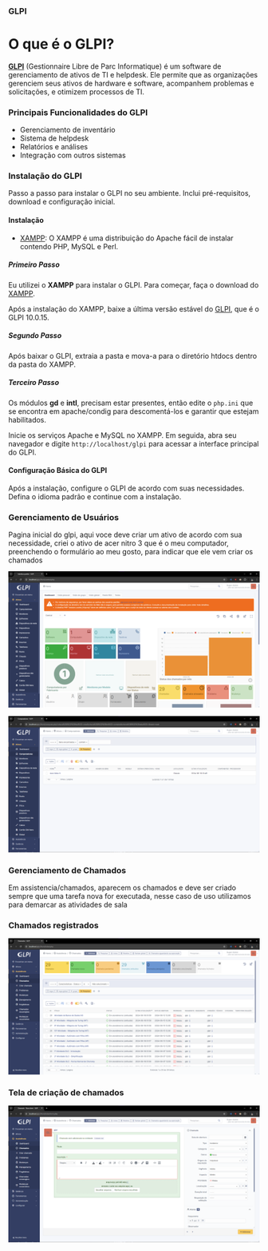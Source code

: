### GLPI

# O que é o GLPI?

[**GLPI**](https://glpi-project.org/) (Gestionnaire Libre de Parc Informatique) é um software de gerenciamento de ativos de TI e helpdesk. Ele permite que as organizações gerenciem seus ativos de hardware e software, acompanhem problemas e solicitações, e otimizem processos de TI.

### Principais Funcionalidades do GLPI

- Gerenciamento de inventário
- Sistema de helpdesk
- Relatórios e análises
- Integração com outros sistemas

### Instalação do GLPI

Passo a passo para instalar o GLPI no seu ambiente. Inclui pré-requisitos, download e configuração inicial.

#### Instalação

- [XAMPP](https://www.apachefriends.org/pt_br/index.html): O XAMPP é uma distribuição do Apache fácil de instalar contendo PHP, MySQL e Perl.

##### Primeiro Passo

Eu utilizei o **XAMPP** para instalar o GLPI. Para começar, faça o download do [XAMPP](https://www.apachefriends.org/pt_br/download.html). 

Após a instalação do XAMPP, baixe a última versão estável do [GLPI](https://glpi-project.org/pt-br/baixar/), que é o GLPI 10.0.15.

##### Segundo Passo

Após baixar o GLPI, extraia a pasta e mova-a para o diretório htdocs dentro da pasta do XAMPP.

##### Terceiro Passo

Os módulos **gd** e **intl**, precisam estar presentes, então edite o `php.ini`  que se encontra em apache/condig para descomentá-los e garantir que estejam habilitados.

Inicie os serviços Apache e MySQL no XAMPP. Em seguida, abra seu navegador e digite `http://localhost/glpi` para acessar a interface principal do GLPI.

#### Configuração Básica do GLPI

Após a instalação, configure o GLPI de acordo com suas necessidades. Defina o idioma padrão e continue com a instalação.

### Gerenciamento de Usuários
Pagina inicial do glpi, aqui voce deve criar um ativo de acordo com sua necessidade, criei o ativo de acer nitro 3 que é o meu computador, preenchendo o formulário ao meu gosto, para indicar que ele vem criar os chamados

![alt text](image.png)

![alt text](image-1.png)

### Gerenciamento de Chamados

Em assistencia/chamados, aparecem os chamados e deve ser criado sempre que uma tarefa nova for executada, nesse caso de uso utilizamos para demarcar as atividades de sala

### Chamados registrados
![alt text](image-2.png)

### Tela de criação de chamados
![alt text](image-3.png)
